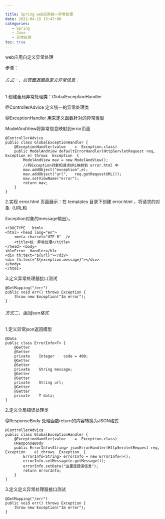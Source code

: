 ```yaml
---

title: Spring web应用统一异常处理
date: 2022-04-15 15:47:00
categories: 
   - Spring 
   - Java 
   - 异常处理
toc: true
---
```




web应用自定义异常处理

<!--more-->

步骤：

###### 方式一、以页面返回自定义异常信息：

1.创建全局异常处理类：GlobalExceptionHandler

@ControllerAdvice 定义统⼀的异常处理类

@ExceptionHandler ⽤来定义函数针对的异常类型

ModelAndView将异常信息映射到error页面

```
@ControllerAdvice
public class GlobalExceptionHandler {
    @ExceptionHandler(value    =  Exception.class)
    public ModelAndView defaultErrorHandler(HttpServletRequest req, Exception e) throws  Exception  {
        ModelAndView mav = new ModelAndView();
        //将Exception对象和请求URL映射到 error.html 中
        mav.addObject("exception",e);
        mav.addObject("url",   req.getRequestURL());
        mav.setViewName("error");
        return mav;
    }
}
```

2.实现 error.html ⻚⾯展示：在 templates ⽬录下创建 error.html ，将请求的对象（URL和

Exception对象的message输出）。

```
<!DOCTYPE   html>
<html> <head lang="en">
    <meta charset="UTF-8"  />
    <title>统⼀异常处理</title>
</head> <body>
<h1>Error  Handler</h1>
<div th:text="${url}"></div>
<div th:text="${exception.message}"></div>
</body>
</html>
```

3.定义异常处理器接口测试

```
@GetMapping("/err")
public void err() throws Exception {
    throw new Exception("Im error");
}
```



###### 方式二、返回json格式

1.定义异常json返回模型

```
@Data
public class ErrorInfo<T> {
    @Getter
    @Setter
    private    Integer    code = 400;
    @Getter
    @Setter
    private    String message;
    @Getter
    @Setter
    private    String url;
    @Getter
    @Setter
    private    T data;
}
```

2.定义全局错误处理类

@ResponseBody 处理函数return的内容转换为JSON格式

```
@ControllerAdvice
public class GlobalExceptionHandler {
    @ExceptionHandler(value    =  Exception.class)
    @ResponseBody
    public ErrorInfo<String> jsonErrorHandler(HttpServletRequest req, Exception    e) throws  Exception  {
        ErrorInfo<String> errorInfo = new ErrorInfo<>();
        errorInfo.setMessage(e.getMessage());
        errorInfo.setData("这里是错误信息");
        return errorInfo;
    }
}
```

3.定义定义异常处理器接口测试

```
@GetMapping("/err")
public void err() throws Exception {
    throw new Exception("Im error");
}
```